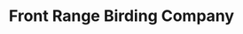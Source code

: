 ---
title: "Front Range Birding Company"
url: /littleton/front-range-birding-company/
shop: Allgemein
---